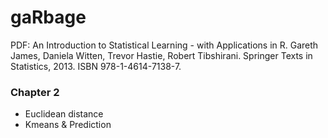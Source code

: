 # gaRbage

PDF: An Introduction to Statistical Learning - with Applications in R. Gareth James, Daniela Witten, Trevor Hastie, Robert Tibshirani. Springer Texts in Statistics, 2013. ISBN 978-1-4614-7138-7.

### Chapter 2

* Euclidean distance
* Kmeans & Prediction

